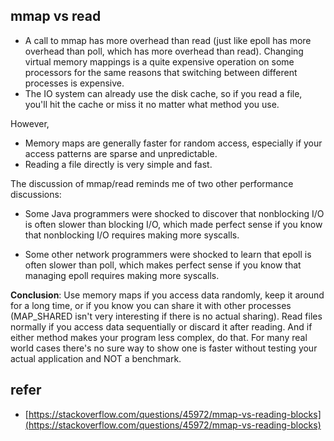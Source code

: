 ## mmap vs read

* A call to mmap has more overhead than read (just like epoll has more overhead than poll, which has more overhead than read). Changing virtual memory mappings is a quite expensive operation on some processors for the same reasons that switching between different processes is expensive.
* The IO system can already use the disk cache, so if you read a file, you'll hit the cache or miss it no matter what method you use.

However,
* Memory maps are generally faster for random access, especially if your access patterns are sparse and unpredictable.
* Reading a file directly is very simple and fast.

The discussion of mmap/read reminds me of two other performance discussions:

* Some Java programmers were shocked to discover that nonblocking I/O is often slower than blocking I/O, which made perfect sense if you know that nonblocking I/O requires making more syscalls.

* Some other network programmers were shocked to learn that epoll is often slower than poll, which makes perfect sense if you know that managing epoll requires making more syscalls.

**Conclusion**: Use memory maps if you access data randomly, keep it around for a long time, or if you know you can share it with other processes (MAP_SHARED isn't very interesting if there is no actual sharing). Read files normally if you access data sequentially or discard it after reading. And if either method makes your program less complex, do that. For many real world cases there's no sure way to show one is faster without testing your actual application and NOT a benchmark.

## refer
* [https://stackoverflow.com/questions/45972/mmap-vs-reading-blocks](https://stackoverflow.com/questions/45972/mmap-vs-reading-blocks)